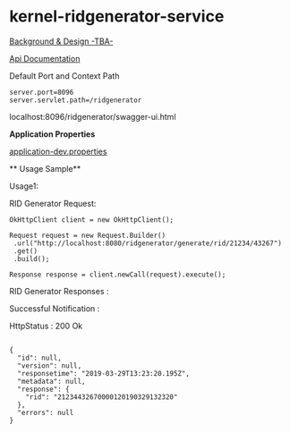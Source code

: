# kernel-ridgenerator-service

[Background & Design -TBA-](../../docs/design/kernel/kernel-ridgenerator.md)

[Api Documentation](https://github.com/mosip/mosip/wiki/Kernel-APIs#7-ridgenerator)

Default Port and Context Path

```
server.port=8096
server.servlet.path=/ridgenerator

```

localhost:8096/ridgenerator/swagger-ui.html

**Application Properties**

[application-dev.properties](../../config/application-dev.properties)


** Usage Sample**
 
 Usage1:
 
 RID Generator Request:
 
 ```
OkHttpClient client = new OkHttpClient();

Request request = new Request.Builder()
  .url("http://localhost:8080/ridgenerator/generate/rid/21234/43267")
  .get()
  .build();

Response response = client.newCall(request).execute();

 ```
 
RID Generator Responses :

Successful Notification :

HttpStatus : 200 Ok

```

{
  "id": null,
  "version": null,
  "responsetime": "2019-03-29T13:23:20.195Z",
  "metadata": null,
  "response": {
    "rid": "21234432670000120190329132320"
  },
  "errors": null
}

```


